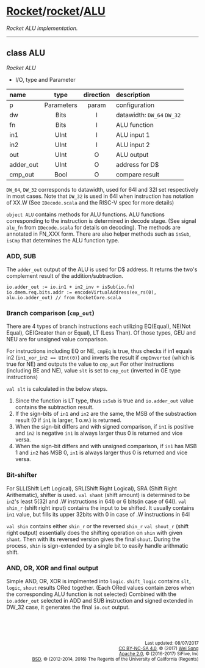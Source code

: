 [Rocket](../Readme.md)/[rocket](../rocket.md)/[ALU](https://github.com/freechipsproject/rocket-chip/blob/master/src/main/scala/rocket/ALU.scala)
========================
*Rocket ALU implementation.*

*****************

class ALU
-------------------
*Rocket ALU*

+ I/O, type and Parameter

| name                   | type             | direction  | description                           |
| :---                   | :--:             | :--:       | :---                                  |
| p                      | Parameters       | param      | configuration                         |
| dw                     | Bits             | I          | datawidth: `DW_64` `DW_32`            |
| fn                     | Bits             | I          | ALU function                          |
| in1                    | UInt             | I          | ALU input 1                           |
| in2                    | UInt             | I          | ALU input 2                           |
| out                    | UInt             | O          | ALU output                            |
| adder\_out             | UInt             | O          | address for D$                        |
| cmp\_out               | Bool             | O          | compare result                        |

`DW_64`, `DW_32` corresponds to datawidth, used for 64I and 32I set respectively in most cases. Note that `DW_32` is used in 64I when instruction has notation of XX.W (See `IDecode.scala` and the RISC-V spec for more details)

`object ALU` contains methods for ALU functions. ALU functions corresponding to the instruction is determined in decode stage. (See signal `alu_fn` from `IDecode.scala` for details on decoding). The methods are annotated in FN_XXX form. There are also helper methods such as `isSub`, `isCmp` that determines the ALU function type.

### ADD, SUB
The `adder_out` output of the ALU is used for D$ address. It returns the two's complement result of the addition/subtraction.
```
io.adder_out := io.in1 + in2_inv + isSub(io.fn)
io.dmem.req.bits.addr := encodeVirtualAddress(ex_rs(0), alu.io.adder_out) // from RocketCore.scala

```


### Branch comparison (`cmp_out`)
There are 4 types of branch instructions each utilizing EQ(Equal), NE(Not Equal), GE(Greater than or Equal), LT (Less Than). 
Of those types, GEU and NEU are for unsigned value comparison.

For instructions including EQ or NE, `cmpEq` is true, thus checks if in1 equals in2 (`in1_xor_in2 == UInt(0)`) and inverts the result if `cmpInverted` (which is true for NE) and outputs the value to `cmp_out`
For other instructions (including BE and NE), value `slt` is set to `cmp_out` (inverted in GE type instructions)

`val slt` is calculated in the below steps.
  1. Since the function is LT type, thus `isSub` is true and `io.adder_out` value contains the subtraction result.
  2. If the sign-bits of `in1` and `in2` are the same, the MSB of the substraction result (0 if `in1` is larger, 1 o.w.) is returned.
  3. When the sign-bit differs and with signed comparison, if `in1` is positive and `in2` is negative `in1` is always larger thus 0 is returned and vice versa.
  4. When the sign-bit differs and with unsigned comparison, if `in1` has MSB 1 and `in2` has MSB 0, `in1` is always larger thus 0 is returned and vice versa.


### Bit-shifter
For SLL(Shift Left Logical), SRL(Shift Right Logical), SRA (Shift Right Arithematic), shifter is used.
`val shamt` (shift amount) is determined to be `in2`'s least 5(32I and .W instructions in 64I) or 6 bits(in case of 64I). 
`val shin_r` (shift right input) contains the input to be shifted. It usually contains `in1` value,  but fills its upper 32bits with 0 in case of .W instructions in 64I

`val shin` contains either `shin_r` or the reversed `shin_r` 
`val shout_r` (shift right output) essentially does the shifting operation on `shin` with given `shamt`. Then with its reversed version gives the final `shout`. During the process, `shin` is sign-extended by a single bit to easily handle arithmatic shift.


### AND, OR, XOR and final output
Simple AND, OR, XOR is implmented into `logic`. `shift_logic` contains `slt`, `logic`, `shout` results ORed together. (Each ORed values contain zeros when the corresponding ALU function is not selected)
Combined with the `io.adder_out` selected in ADD and SUB instruction and signed extended in DW_32 case, it generates the final `io.out` output.



<br><br><br><p align="right">
<sub>
Last updated: 08/07/2017<br>
[CC BY-NC-SA 4.0](https://creativecommons.org/licenses/by-nc-sa/4.0/), &copy; (2017) [Wei Song](mailto:wsong83@gmail.com)<br>
[Apache 2.0](https://github.com/freechipsproject/rocket-chip/blob/master/LICENSE.SiFive), &copy; (2016-2017) SiFive, Inc<br>
[BSD](https://github.com/freechipsproject/rocket-chip/blob/master/LICENSE.Berkeley), &copy; (2012-2014, 2016) The Regents of the University of California (Regents)
</sub>
</p>
